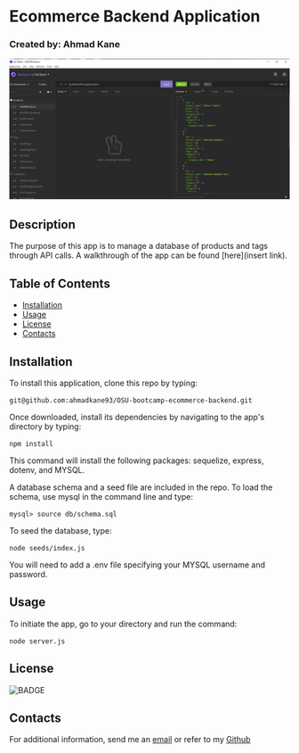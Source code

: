 # Ecommerce Backend Application
### Created by: Ahmad Kane

![Ecommerce backend](./assets/readme-image.jpg)


## Description

The purpose of this app is to manage a database of products and tags through API calls.
A walkthrough of the app can be found [here](insert link).

## Table of Contents

- [Installation](#installation)
- [Usage](#usage)
- [License](#license)
- [Contacts](#contacts)

## Installation

To install this application, clone this repo by typing:

```
git@github.com:ahmadkane93/OSU-bootcamp-ecommerce-backend.git
```

Once downloaded, install its dependencies by navigating to the
app's directory by typing:

```
npm install
```

This command will install the following packages: sequelize, express, dotenv, and MYSQL.

A database schema and a seed file are included in the repo. To load the
schema, use mysql in the command line and type:

```
mysql> source db/schema.sql
```

To seed the database, type:

```
node seeds/index.js
```

You will need to add a .env file specifying your MYSQL username and
password. 

## Usage

To initiate the app, go to your directory and run the command:

```
node server.js
```

## License
![BADGE](https://img.shields.io/badge/license-MIT-blue.svg)

## Contacts
For additional information, send me an [email](ahmadkanework@gmail.com) or refer to my [Github](https://github.com/ahmadkane93/)
  
